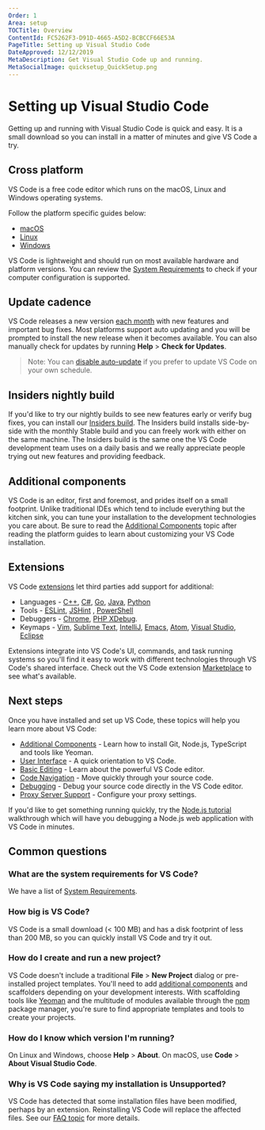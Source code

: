 ```yaml
---
Order: 1
Area: setup
TOCTitle: Overview
ContentId: FC5262F3-D91D-4665-A5D2-BCBCCF66E53A
PageTitle: Setting up Visual Studio Code
DateApproved: 12/12/2019
MetaDescription: Get Visual Studio Code up and running.
MetaSocialImage: quicksetup_QuickSetup.png
---
```

# Setting up Visual Studio Code

Getting up and running with Visual Studio Code is quick and easy. It is a small download so you can install in a matter of minutes and give VS Code a try.

## Cross platform

VS Code is a free code editor which runs on the macOS, Linux and Windows operating systems.

Follow the platform specific guides below:

* [macOS](/docs/setup/mac.md)
* [Linux](/docs/setup/linux.md)
* [Windows](/docs/setup/windows.md)

VS Code is lightweight and should run on most available hardware and platform versions. You can review the [System Requirements](/docs/supporting/requirements.md) to check if your computer configuration is supported.

## Update cadence

VS Code releases a new version [each month](/updates) with new features and important bug fixes. Most platforms support auto updating and you will be prompted to install the new release when it becomes available. You can also manually check for updates by running **Help** > **Check for Updates**.

>Note: You can [disable auto-update](/docs/supporting/faq.md#how-do-i-opt-out-of-vs-code-autoupdates) if you prefer to update VS Code on your own schedule.

## Insiders nightly build

If you'd like to try our nightly builds to see new features early or verify bug fixes, you can install our [Insiders build](/insiders). The Insiders build installs side-by-side with the monthly Stable build and you can freely work with either on the same machine. The Insiders build is the same one the VS Code development team uses on a daily basis and we really appreciate people trying out new features and providing feedback.

## Additional components

VS Code is an editor, first and foremost, and prides itself on a small footprint. Unlike traditional IDEs which tend to include everything but the kitchen sink, you can tune your installation to the development technologies you care about. Be sure to read the [Additional Components](/docs/setup/additional-components.md) topic after reading the platform guides to learn about customizing your VS Code installation.

## Extensions

VS Code [extensions](/docs/editor/extension-gallery.md) let third parties add support for additional:

* Languages - [C++](/docs/languages/cpp.md), [C#](/docs/languages/csharp.md), [Go](/docs/languages/go.md), [Java](/docs/languages/java.md), [Python](/docs/languages/python.md)
* Tools - [ESLint](https://marketplace.visualstudio.com/items/dbaeumer.vscode-eslint), [JSHint](https://marketplace.visualstudio.com/items/dbaeumer.jshint) , [PowerShell](https://marketplace.visualstudio.com/items?itemName=ms-vscode.PowerShell)
* Debuggers - [Chrome](https://marketplace.visualstudio.com/items?itemName=msjsdiag.debugger-for-chrome), [PHP XDebug](https://marketplace.visualstudio.com/items?itemName=felixfbecker.php-debug).
* Keymaps - [Vim](https://marketplace.visualstudio.com/items?itemName=vscodevim.vim), [Sublime Text](https://marketplace.visualstudio.com/items?itemName=ms-vscode.sublime-keybindings), [IntelliJ](https://marketplace.visualstudio.com/items?itemName=k--kato.intellij-idea-keybindings), [Emacs](https://marketplace.visualstudio.com/items?itemName=hiro-sun.vscode-emacs), [Atom](https://marketplace.visualstudio.com/items?itemName=ms-vscode.atom-keybindings), [Visual Studio](https://marketplace.visualstudio.com/items?itemName=ms-vscode.vs-keybindings), [Eclipse](https://marketplace.visualstudio.com/items?itemName=alphabotsec.vscode-eclipse-keybindings)

Extensions integrate into VS Code's UI, commands, and task running systems so you'll find it easy to work with different technologies through VS Code's shared interface. Check out the VS Code extension [Marketplace](https://marketplace.visualstudio.com/vscode) to see what's available.

## Next steps

Once you have installed and set up VS Code, these topics will help you learn more about VS Code:

* [Additional Components](/docs/setup/additional-components.md) - Learn how to install Git, Node.js, TypeScript and tools like Yeoman.
* [User Interface](/docs/getstarted/userinterface.md) - A quick orientation to VS Code.
* [Basic Editing](/docs/editor/codebasics.md) - Learn about the powerful VS Code editor.
* [Code Navigation](/docs/editor/editingevolved.md) - Move quickly through your source code.
* [Debugging](/docs/editor/debugging.md) - Debug your source code directly in the VS Code editor.
* [Proxy Server Support](/docs/setup/network.md) - Configure your proxy settings.

If you'd like to get something running quickly, try the [Node.js tutorial](/docs/nodejs/nodejs-tutorial.md) walkthrough which will have you debugging a Node.js web application with VS Code in minutes.

## Common questions

### What are the system requirements for VS Code?

We have a list of [System Requirements](/docs/supporting/requirements.md).

### How big is VS Code?

VS Code is a small download (< 100 MB) and has a disk footprint of less than 200 MB, so you can quickly install VS Code and try it out.

### How do I create and run a new project?

VS Code doesn't include a traditional **File** > **New Project** dialog or pre-installed project templates. You'll need to add [additional components](/docs/setup/additional-components.md) and scaffolders depending on your development interests. With scaffolding tools like [Yeoman](http://yeoman.io/) and the multitude of modules available through the [npm](https://www.npmjs.com/) package manager, you're sure to find appropriate templates and tools to create your projects.

### How do I know which version I'm running?

On Linux and Windows, choose **Help** > **About**. On macOS, use **Code** > **About Visual Studio Code**.

### Why is VS Code saying my installation is Unsupported?

VS Code has detected that some installation files have been modified, perhaps by an extension. Reinstalling VS Code will replace the affected files. See our [FAQ topic](/docs/supporting/faq.md#installation-appears-to-be-corrupt-unsupported) for more details.
